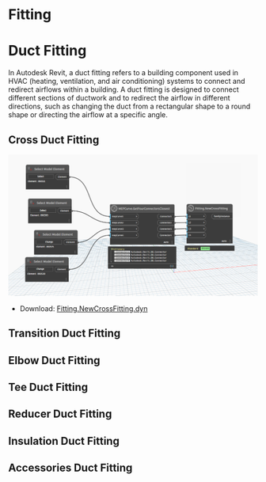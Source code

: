 
# Fitting



# Duct Fitting

In Autodesk Revit, a duct fitting refers to a building component used in HVAC (heating, ventilation, and air conditioning) systems to connect and redirect airflows within a building. A duct fitting is designed to connect different sections of ductwork and to redirect the airflow in different directions, such as changing the duct from a rectangular shape to a round shape or directing the airflow at a specific angle.

## Cross Duct Fitting

![](dyn/pic/Fitting.NewCrossFitting.png)

- Download:  [Fitting.NewCrossFitting.dyn](dyn/Fitting.NewCrossFitting.dyn)

## Transition Duct Fitting

## Elbow Duct Fitting

## Tee Duct Fitting

## Reducer Duct Fitting

## Insulation Duct Fitting

## Accessories Duct Fitting


